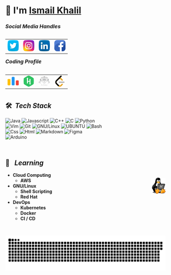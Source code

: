 <!-- ![Profile views](https://gpvc.arturio.dev/ShahriarShafin?v=3) -->

# 👋 I'm [Ismail Khalil](https://www.linkedin.com/in/ismail-khalil/)


<h3 align='left'><i>Social Media Handles</i></h3>
<p align="left">
<table width="100" align='left'>
<tr>
 
 <td>
    <a href="https://twitter.com/ismail__khalil_"><img src="https://github.com/ismail-cs/ismail-cs/blob/main/icons/twitter.png" height="35" width="35" /></a>
    </td>

 <td>
    <a href="https://www.instagram.com/ismail__khalil__/"><img src="https://github.com/ismail-cs/ismail-cs/blob/main/icons/instagram.png" height="35" width="35"       /></a>
    </td>

 <td>
    <a href="https://www.linkedin.com/in/ismail-khalil/"><img src="https://github.com/ismail-cs/ismail-cs/blob/main/icons/linkedin.png" height="35" width="35" />     </a>
    </td>

 <td>
    <a href="https://www.facebook.com/profile.php?id=61550084984884"><img src="https://github.com/ismail-cs/ismail-cs/blob/main/icons/facebook.png" height="35" width="35" />       </a>
    </td>
</tr>
</table>

<br/>

<br/>

<br/>

<h3 align='left'><i>Coding Profile</i></h3>
<p align="left">
<table width="100" align='left'>
<tr>
 <td>
    <a href="https://codeforces.com/profile/ismail00"><img src="https://github.com/ismail-cs/ismail-cs/blob/main/icons/code-forces.png" height="35" width="35" />     </a>
    </td>

 <td>
    <a href="https://www.hackerrank.com/ismail_00"><img src="https://github.com/ismail-cs/ismail-cs/blob/main/icons/hackerrank.png" height="35" width="35" />     </a>
    </td>

 <td>
    <a href="https://atcoder.jp/users/ismail_00"><img src="https://github.com/ismail-cs/ismail-cs/blob/main/icons/atcoder.svg" height="35" width="35" /></a>
    </td>
 <td>
    <a href="https://leetcode.com/u/ismail_00/"><img src="https://github.com/ismail-cs/ismail-cs/blob/main/icons/leetcode.svg" height="35" width="35" /></a>
    </td>
</tr>
</table>


</p>

<br/>

<br/>

<br/>


<br/>




## 🛠 &nbsp;<i>Tech Stack</i>


![Java](https://img.shields.io/badge/Java-ED8B00?style=flat&logo=java&logoColor=white)
![Javascript](https://img.shields.io/badge/JavaScript-323330?style=flat&logo=javascript&logoColor=F7DF1E)
![C++](https://img.shields.io/badge/C%2B%2B-00599C?style=flat&logo=c%2B%2B&logoColor=white)
![C](https://img.shields.io/badge/C-00599C?style=flat&logo=c&logoColor=white)
![Python](https://img.shields.io/badge/Python-FFD43B?style=flat&logo=python&logoColor=darkgreen)\
![Vim](https://img.shields.io/badge/-Vim-167F53?style=flat&logo=Vim&ligoColor=black)
![Git](https://img.shields.io/badge/GIT-E44C30?style=flat&logo=git&logoColor=white)
![GNU/Linux](https://img.shields.io/badge/Linux-FCC624?style=flat&logo=linux&logoColor=black)
![UBUNTU](https://img.shields.io/badge/UBUNTU-E44C30?style=flat&logo=ubuntu&logoColor=white)
![Bash](https://img.shields.io/badge/GNU%20Bash-4EAA25?style=flat&logo=GNU%20Bash&logoColor=white)\
![Css](https://img.shields.io/badge/CSS3-1572B6?style=flat&logo=css3&logoColor=white)
![Html](https://img.shields.io/badge/HTML5-E34F26?style=flat&logo=html5&logoColor=white)
![Markdown](https://img.shields.io/badge/Markdown-4EAA25?style=flat&logo=markdown&logoColor=black)
![Figma](https://img.shields.io/badge/Figma-F24E1E?style=flat&logo=figma&logoColor=white)\
![Arduino](https://img.shields.io/badge/-Arduino-FFCF02?style=flat&logo=Arduino&ligoColor=black)

<!--
![Json](https://img.shields.io/badge/json-5E5C5C?style=flat&logo=json&logoColor=white)
![Gimp](https://img.shields.io/badge/gimp-5C5543?style=flat&logo=gimp&logoColor=white)
![Dart](https://img.shields.io/badge/Dart-0175C2?style=flat&logo=dart&logoColor=white)
![Heroku](https://img.shields.io/badge/Heroku-430098?style=flat&logo=heroku&logoColor=white)
![Chakra-UI](https://img.shields.io/badge/Chakra--UI-319795?style=flat&logo=chakra-ui&logoColor=white)
![Flutter](https://img.shields.io/badge/Flutter-02569B?style=flat&logo=flutter&logoColor=white)
![Firebase](https://img.shields.io/badge/firebase-ffca28?style=flat&logo=firebase&logoColor=black)

-->

<br/>

## 📖 &nbsp; <i>Learning</i>

- **Cloud Computing**
  - **AWS**
<img width="10%" align="right" alt="Github Image" src="https://github.com/ismail-cs/ismail-cs/blob/main/images/tux-linux-penguin.gif?raw=true" /><br>
- **GNU/Linux**
  - **Shell Scripting**
  - **Red Hat**
- **DevOps**
  - **Kubernetes**
  - **Docker**
  - **CI / CD**
<!-- - Find me on Telegram: **[Ismail Khalil](https://t.me/ismail_cs)**  -->



<br/>

<!-- Bassed on: https://github.com/anuraghazra/github-readme-stats -->


<!--

## 📊 &nbsp; <i>Github stats</i>


<p align="center">
  <br/>
  <a href="https://github.com/ismail-cs/readme-stats"><img alt="DavidsDvm's Github Stats" src="https://github-readme-stats.vercel.app/api/?username=DavidsDvm&show_icons=true&count_private=true&theme=react&bg_color=1F222E&title_color=7cebf5&icon_color=2d7de4&show_icons=true&border_color=7cebf5&border_radius=10" height="192px"/></a>
  <a href="https://github.com/ismail-cs/readme-stats"><img alt="DavidsDvm's Top Languages" src="https://github-readme-stats.vercel.app/api/top-langs/?username=DavidsDvm&langs_count=8&layout=compact&theme=react&bg_color=1F222E&title_color=7cebf5&icon_color=2d7de4&show_icons=true&border_color=7cebf5&border_radius=10" height="192px"/></a>
  <br/>
  
</p>
//-->

<p align="center">
   <img src="https://github.com/ismail-cs/ismail-cs/blob/main/snake/github-contribution-grid-snake.svg" alt="snake">
</p>


